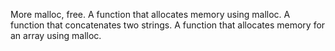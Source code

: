 More malloc, free.
A function that allocates memory using malloc.
A function that concatenates two strings.
A function that allocates memory for an array using malloc.
